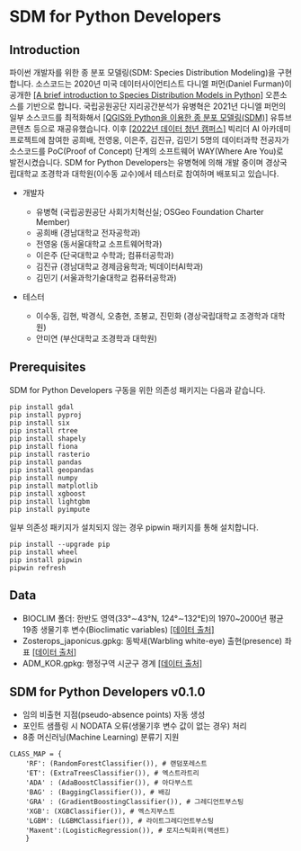 # SDM for Python Developers

## Introduction
파이썬 개발자를 위한 종 분포 모델링(SDM: Species Distribution Modeling)을 구현합니다. 소스코드는 2020년 미국 데이터사이언티스트 다니엘 퍼먼(Daniel Furman)이 공개한 [[A brief introduction to Species Distribution Models in Python]](https://daniel-furman.github.io/Python-species-distribution-modeling/) 오픈소스를 기반으로 합니다. 국립공원공단 지리공간분석가 유병혁은 2021년 다니엘 퍼먼의 일부 소스코드를 최적화해서 [[QGIS와 Python을 이용한 종 분포 모델링(SDM)]](https://www.youtube.com/watch?v=UpUmAVvnL04) 유튜브 콘텐츠 등으로 재공유했습니다. 이후 [[2022년 데이터 청년 캠퍼스]](https://www.lafent.com/inews/news_view.html?news_id=131228&wrter=%EC%9C%A0%EB%B3%91%ED%98%81+%EA%B3%BC%EC%9E%A5) 빅리더 AI 아카데미 프로젝트에 참여한 공희배, 전영웅, 이은주, 김진규, 김민기 5명의 데이터과학 전공자가 소스코드를 PoC(Proof of Concept) 단계의 소프트웨어 WAY(Where Are You)로 발전시켰습니다. SDM for Python Developers는 유병혁에 의해 개발 중이며 경상국립대학교 조경학과 대학원(이수동 교수)에서 테스터로 참여하며 배포되고 있습니다.

* 개발자
  * 유병혁 (국립공원공단 사회가치혁신실; OSGeo Foundation Charter Member)
  * 공희배 (경남대학교 전자공학과)
  * 전영웅 (동서울대학교 소프트웨어학과)
  * 이은주 (단국대학교 수학과; 컴퓨터공학과)
  * 김진규 (경남대학교 경제금융학과; 빅데이터AI학과)
  * 김민기 (서울과학기술대학교 컴퓨터공학과)
  
* 테스터
  * 이수동, 김현, 박경식, 오충현, 조봉교, 진민화 (경상국립대학교 조경학과 대학원)
  * 안미연 (부산대학교 조경학과 대학원)

## Prerequisites
SDM for Python Developers 구동을 위한 의존성 패키지는 다음과 같습니다.
```
pip install gdal
pip install pyproj
pip install six
pip install rtree
pip install shapely
pip install fiona
pip install rasterio
pip install pandas
pip install geopandas
pip install numpy
pip install matplotlib
pip install xgboost
pip install lightgbm
pip install pyimpute
```
일부 의존성 패키지가 설치되지 않는 경우 pipwin 패키지를 통해 설치합니다.
```
pip install --upgrade pip
pip install wheel
pip install pipwin
pipwin refresh
```
## Data
* BIOCLIM 폴더: 한반도 영역(33°∼43°N, 124°∼132°E)의 1970~2000년 평균 19종 생물기후 변수(Bioclimatic variables) [[데이터 출처]](https://www.worldclim.org/data/bioclim.html)
* Zosterops_japonicus.gpkg: 동박새(Warbling white-eye) 출현(presence) 좌표 [[데이터 출처]](https://plugins.qgis.org/plugins/qgisgbifapi/)
* ADM_KOR.gpkg: 행정구역 시군구 경계 [[데이터 출처]](http://data.nsdi.go.kr/dataset/20180927ds0058)

## SDM for Python Developers v0.1.0
* 임의 비출현 지점(pseudo-absence points) 자동 생성
* 포인트 샘플링 시 NODATA 오류(생물기후 변수 값이 없는 경우) 처리
* 8종 머신러닝(Machine Learning) 분류기 지원
```
CLASS_MAP = {
    'RF': (RandomForestClassifier()), # 랜덤포레스트
    'ET': (ExtraTreesClassifier()), # 엑스트라트리
    'ADA' : (AdaBoostClassifier()), # 아다부스트
    'BAG' : (BaggingClassifier()), # 배깅
    'GRA' : (GradientBoostingClassifier()), # 그레디언트부스팅
    'XGB': (XGBClassifier()), # 엑스지부스트
    'LGBM': (LGBMClassifier()), # 라이트그레디언트부스팅
    'Maxent':(LogisticRegression()), # 로지스틱회귀(맥센트)
    }
```
